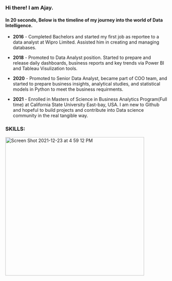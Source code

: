 ### Hi there! I am Ajay. 
#### In 20 seconds, Below is the timeline of my journey into the world of Data Intelligence.

- **2016** - Completed Bachelors and started my first job as reportee to a data analyst at Wipro Limited. Assisted him in creating and managing databases.
- **2018** - Promoted to Data Analyst position. Started to prepare and release daily dashboards, business reports and key trends via Power BI and Tableau Visulization tools.
- **2020** - Promoted to Senior Data Analyst, became part of COO team, and started to prepare business insights, analytical studies, and statistical models in Python to meet the business requirments.

- **2021** - Enrolled in Masters of Science in Business Analytics Program(Full time) at California State University East-bay, USA. I am new to Github and hopeful to build projects and contribute into Data science community in the real tangible way.

### SKILLS:

<img width="432" alt="Screen Shot 2021-12-23 at 4 59 12 PM" src="https://user-images.githubusercontent.com/64645859/147303409-f36a86dc-2b26-41d8-8ee2-93ea3193059b.png">
